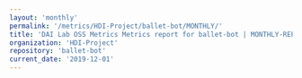```yaml
---
layout: 'monthly'
permalink: '/metrics/HDI-Project/ballet-bot/MONTHLY/'
title: 'DAI Lab OSS Metrics Metrics report for ballet-bot | MONTHLY-REPORT-2019-12-01'
organization: 'HDI-Project'
repository: 'ballet-bot'
current_date: '2019-12-01'
---
```

